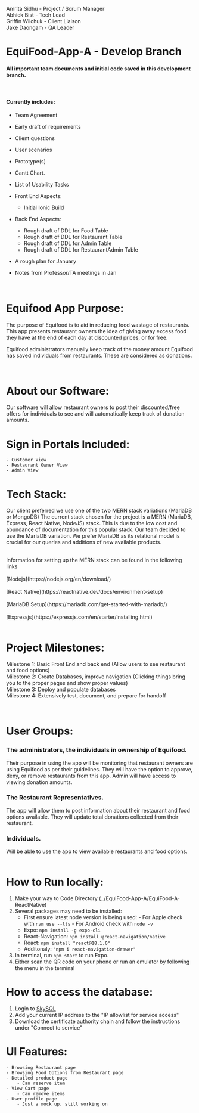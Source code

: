 Amrita Sidhu - Project / Scrum Manager <br>
Abhiek Bist - Tech Lead <br>
Griffin Wilchuk - Client Liaison <br> 
Jake Daongam - QA Leader <br>

# EquiFood-App-A - Develop Branch
#### All important team documents and initial code saved in this development branch. 
<br>

#### Currently includes:
- Team Agreement 
- Early draft of requirements
- Client questions 
- User scenarios
- Prototype(s)
- Gantt Chart. 
- List of Usability Tasks
- Front End Aspects:
    - Initial Ionic Build

- Back End Aspects:
    - Rough draft of DDL for Food Table
    - Rough draft of DDL for Restaurant Table
    - Rough draft of DDL for Admin Table
    - Rough draft of DDL for RestaurantAdmin Table

- A rough plan for January
- Notes from Professor/TA meetings in Jan
<br>

# Equifood App Purpose:
The purpose of Equifood is to aid in reducing food wastage of restaurants. This app presents restaurant owners the idea of giving away excess food they have at the end of each day at discounted prices, or for free. 

Equifood administrators manually keep track of the money amount Equifood has saved individuals from restaurants. These are considered as donations.

<br>

# About our Software:

Our software will allow restaurant owners to post their discounted/free offers for individuals to see and will automatically keep track of donation amounts.

# Sign in Portals Included: 

    - Customer View
    - Restaurant Owner View
    - Admin View

# Tech Stack:
Our client preferred we use one of the two MERN stack variations (MariaDB or MongoDB)
The current stack chosen for the project is a MERN (MariaDB, Express, React Native, NodeJS) stack. This is due to the low cost and abundance of documentation for this popular stack. Our team decided to use the MariaDB variation. We prefer MariaDB as its relational model is crucial for our queries and additions of new available products. 
<br>

<br>
Information for setting up the MERN stack can be found in the following links 
<br>
<br>
[Nodejs](https://nodejs.org/en/download/)
<br>
<br>
[React Native](https://reactnative.dev/docs/environment-setup)
<br>
<br>
[MariaDB Setup](https://mariadb.com/get-started-with-mariadb/)
<br>
<br>
[Expressjs](https://expressjs.com/en/starter/installing.html)
<br>
<br>


# Project Milestones:
Milestone 1: Basic Front End and back end (Allow users to see restaurant and food options) <br>
Milestone 2: Create Databases, improve navigation (Clicking things bring you to the proper pages and show proper values) <br>
Milestone 3: Deploy and populate databases <br>
Milestone 4: Extensively test, document, and prepare for handoff







<br>

# User Groups:

### The administrators, the individuals in ownership of Equifood. 
Their purpose in using the app will be monitoring that restaurant owners are using Equifood as per their guidelines. They will have the option to approve, deny, or remove restaurants from this app. 
Admin will have access to viewing donation amounts. 
<br>


### The Restaurant Representatives.
The app will allow them to post information about their restaurant and food options available. 
They will update total donations collected from their restaurant.
<br>

### Individuals.
Will be able to use the app to view available restaurants and food options.
<br>
<br>

# How to Run locally:

1. Make your way to Code Directory (../EquiFood-App-A/EquiFood-A-ReactNative)
1. Several packages may need to be installed:
    - First ensure latest node version is being used:
            - For Apple check with ```nvm use --lts```
            - For Android check with ```node -v```
    - Expo: ```npm install -g expo-cli```
    - React-Navigation: ```npm install @react-navigation/native```
    - React: ```npm install "react@18.1.0"```
    - Additonaly: ```"npm i react-navigation-drawer"```
1. In terminal, run ```npm start``` to run Expo.
1. Either scan the QR code on your phone or run an emulator by following the menu in the terminal

# How to access the database:
1. Login to 
[SkySQL](https://id.mariadb.com/?next=/openid/authorize%3Fresponse_type%3Dcode%26client_id%3D480075%26redirect_uri%3Dhttps%3A//cloud.mariadb.com/navpage.do%26scope%3Dprofile%2520mariadb%2520openid%2520email%26state%3Dhttps%253A%252F%252Fcloud.mariadb.com%252Fskysql%253Fid%253Dmy_services)
2. Add your current IP address to the "IP allowlist for service access"
3. Download the certificate authority chain and follow the instructions under "Connect to service"

# UI Features:

    - Browsing Restaurant page
    - Browsing Food Options from Restaurant page
    - Detailed product page
        - Can reserve item
    - View Cart page
        - Can remove items 
    - User profile page
        - Just a mock up, still working on
